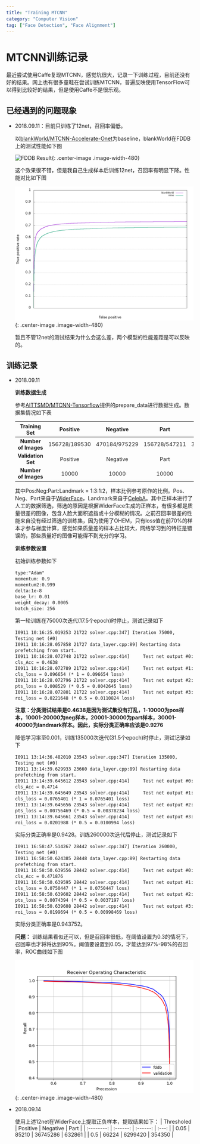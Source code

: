 ```yaml
---
title: "Training MTCNN"
category: "Computer Vision"
tag: ["Face Detection", "Face Alignment"]
---
```


# MTCNN训练记录 #

最近尝试使用Caffe复现MTCNN，感觉坑很大，记录一下训练过程，目前还没有好的结果。网上也有很多童鞋在尝试训练MTCNN，普遍反映使用TensorFlow可以得到比较好的结果，但是使用Caffe不是很乐观。

## 已经遇到的问题现象 ##

* 2018.09.11：目前只训练了12net，召回率偏低。

    以[blankWorld/MTCNN-Accelerate-Onet](https://github.com/blankWorld/MTCNN-Accelerate-Onet)为baseline，blankWorld在FDDB上的测试性能如下图

    ![FDDB Result](https://raw.githubusercontent.com/blankWorld/MTCNN-Accelerate-Onet/master/img/mtcnn-fddb.jpg "FDDB Result"){: .center-image .image-width-480}

    这个效果很不错，但是我自己生成样本后训练12net，召回率有明显下降。性能对比如下图

    ![FDDB 12net Compare](/img/TrainMTCNN/12net_fddb.png "FDDB 12net Compare"){: .center-image .image-width-480}

    暂且不管12net的测试结果为什么会这么差，两个模型的性能差距是可以反映的。

## 训练记录 ##

 * 2018.09.11

    **训练数据生成** 

    参考[AITTSMD/MTCNN-Tensorflow](https://github.com/AITTSMD/MTCNN-Tensorflow)提供的prepare_data进行数据生成。数据集情况如下表

    | Training Set        | Positive      | Negative      | Part          | Landmark      |
    | :----------:        | :------:      | :-------:     | :--:          | :------:      |
    |**Number of Images** | 156728/189530 | 470184/975229 | 156728/547211 | 313456/357604 |
    |**Validation Set**     | Positive | Negative  | Part  | Landmark |
    |**Number of Images** | 10000    | 10000     | 10000 | 10000    |

    其中Pos:Neg:Part:Landmark = 1:3:1:2，样本比例参考原作的比例。Pos、Neg、Part来自于[WiderFace](http://mmlab.ie.cuhk.edu.hk/projects/WIDERFace/index.html)，Landmark来自于[CelebA](http://mmlab.ie.cuhk.edu.hk/projects/CelebA.html)。其中正样本进行了人工的数据筛选，筛选的原因是根据WiderFace生成的正样本，有很多都是质量很差的图像，包含人脸大面积遮挡或十分模糊的情况。之前召回率很差的性能来自没有经过筛选的训练集，因为使用了OHEM，只有loss值在前70%的样本才参与梯度计算，感觉如果质量差的样本占比较大，网络学习到的特征是错误的，那些质量好的图像可能得不到充分的学习。

    **训练参数设置**

    初始训练参数如下

    ```
    type:"Adam"    
    momentum: 0.9
    momentum2:0.999
    delta:1e-8
    base_lr: 0.01
    weight_decay: 0.0005    
    batch_size: 256
    ```

    [//]: <> (训练路径在62服务器的/data2/zxli/CODE/caffe_multilabel/examples/mtcnn_12net/下，模型models_20180907，数据data_20180907，记录train_20180911。图像数据存储在/data2/zxli/GIT/mtcnn-caffe/prepare_data/12_20180905/)

    第一轮训练在75000次迭代(17.5个epoch)时停止，测试记录如下

    ```
    I0911 10:16:25.019253 21722 solver.cpp:347] Iteration 75000, Testing net (#0)
    I0911 10:16:28.057858 21727 data_layer.cpp:89] Restarting data prefetching from start.
    I0911 10:16:28.072748 21722 solver.cpp:414]     Test net output #0: cls_Acc = 0.4638
    I0911 10:16:28.072789 21722 solver.cpp:414]     Test net output #1: cls_loss = 0.096654 (* 1 = 0.096654 loss)
    I0911 10:16:28.072796 21722 solver.cpp:414]     Test net output #2: pts_loss = 0.008529 (* 0.5 = 0.0042645 loss)
    I0911 10:16:28.072801 21722 solver.cpp:414]     Test net output #3: roi_loss = 0.0221648 (* 0.5 = 0.0110824 loss)
    ```

    **注意：分类测试结果是0.4638是因为测试集没有打乱，1-10000为pos样本，10001-20000为neg样本，20001-30000为part样本，30001-40000为landmark样本。因此，实际分类正确率应该是0.9276**
    
    降低学习率至0.001，训练135000次迭代(31.5个epoch)时停止，测试记录如下

    ```
    I0911 13:14:36.482010 23543 solver.cpp:347] Iteration 135000, Testing net (#0)
    I0911 13:14:39.629933 23660 data_layer.cpp:89] Restarting data prefetching from start.
    I0911 13:14:39.645612 23543 solver.cpp:414]     Test net output #0: cls_Acc = 0.4714
    I0911 13:14:39.645649 23543 solver.cpp:414]     Test net output #1: cls_loss = 0.0765401 (* 1 = 0.0765401 loss)
    I0911 13:14:39.645656 23543 solver.cpp:414]     Test net output #2: pts_loss = 0.00756469 (* 0.5 = 0.00378234 loss)
    I0911 13:14:39.645661 23543 solver.cpp:414]     Test net output #3: roi_loss = 0.0201988 (* 0.5 = 0.0100994 loss)
    ```

    实际分类正确率是0.9428。训练260000次迭代后停止，测试记录如下

    ````
    I0911 16:58:47.514267 28442 solver.cpp:347] Iteration 260000, Testing net (#0)
    I0911 16:58:50.624385 28448 data_layer.cpp:89] Restarting data prefetching from start.
    I0911 16:58:50.639556 28442 solver.cpp:414]     Test net output #0: cls_Acc = 0.471876
    I0911 16:58:50.639595 28442 solver.cpp:414]     Test net output #1: cls_loss = 0.0750447 (* 1 = 0.0750447 loss)
    I0911 16:58:50.639602 28442 solver.cpp:414]     Test net output #2: pts_loss = 0.0074394 (* 0.5 = 0.0037197 loss)
    I0911 16:58:50.639608 28442 solver.cpp:414]     Test net output #3: roi_loss = 0.0199694 (* 0.5 = 0.00998469 loss)
    ````

    实际分类正确率是0.943752。

    **问题：** 训练结果看似还可以，但是召回率很低，在阈值设置为0.3的情况下，召回率也才将将达到90%。阈值要设置到0.05，才能达到97%-98%的召回率，ROC曲线如下图

    ![1st ROC](/img/TrainMTCNN/12net_roc_1st.png "1st ROC"){: .center-image .image-width-480}

* 2018.09.14 

    使用上述12net在WiderFace上提取正负样本，提取结果如下：
    | Thresholed | Positive | Negative | Part   |
    | :--------: | :------: | :------: | :---:  |
    | 0.05        | 85210    | 36745286 | 632861 |
    | 0.5       | 66224    | 6299420  | 354350 |

